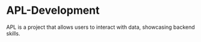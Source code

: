 # APL-Development
APL is a project that allows users to interact with data, showcasing backend skills.
